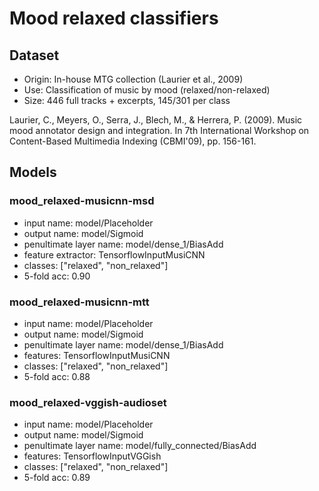 # Mood relaxed classifiers
## Dataset
- Origin: In-house MTG collection (Laurier et al., 2009)
- Use: Classification of music by mood (relaxed/non-relaxed)
- Size: 446 full tracks + excerpts, 145/301 per class

Laurier, C., Meyers, O., Serra, J., Blech, M., & Herrera, P. (2009). Music mood annotator design and integration. In 7th International Workshop on Content-Based Multimedia Indexing (CBMI'09), pp. 156-161.

## Models
### mood_relaxed-musicnn-msd
- input name: model/Placeholder
- output name: model/Sigmoid
- penultimate layer name: model/dense_1/BiasAdd
- feature extractor: TensorflowInputMusiCNN
- classes: ["relaxed", "non_relaxed"]
- 5-fold acc: 0.90

### mood_relaxed-musicnn-mtt
- input name: model/Placeholder
- output name: model/Sigmoid
- penultimate layer name: model/dense_1/BiasAdd
- features: TensorflowInputMusiCNN
- classes: ["relaxed", "non_relaxed"]
- 5-fold acc: 0.88

### mood_relaxed-vggish-audioset
- input name: model/Placeholder
- output name: model/Sigmoid
- penultimate layer name: model/fully_connected/BiasAdd
- features: TensorflowInputVGGish
- classes: ["relaxed", "non_relaxed"]
- 5-fold acc: 0.89
